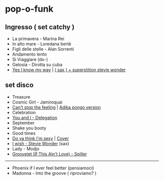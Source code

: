 # pop-o-funk

## Ingresso ( set catchy )

- La primavera - Marina Rei 
- In alto mare - Loredana bertè
- Figli delle stelle - Alan Sorrenti 
- Andamento lento
- Si Viaggiare (do-)
- Gelosia - Dirotta su cuba
- [Yes I know my way](https://www.youtube.com/watch?v=zNuQ_x5-JsI) | [( sax ) + superstition stevie wonder](https://www.youtube.com/watch?v=ooVGZ-W14O8)

## set disco

- Treasure
- Cosmic Girl - Jamiroquai
- [Can't stop the feeling](https://www.youtube.com/watch?v=ru0K8uYEZWw) | [Adika pongo version](https://www.youtube.com/watch?app=desktop&v=JIlEocyaaRE)
- Celebration 
- [You and I - Delegation](https://youtu.be/D6MMZfbJp3w?feature=shared)
- September
- Shake you booty
- Good times
- [Do ya think I'm sexy](https://www.youtube.com/watch?v=Hphwfq1wLJs) | [Cover](https://www.youtube.com/watch?v=G8xvVPoVMKo)
- [I wish - Stevie Wonder](https://youtu.be/8y_23ohvmoI?feature=shared) (sax)
- Lady - Modjo
- [Groovejet (If This Ain't Love) - Spiller](https://www.youtube.com/watch?v=VOdgbRx4ihQ)
-----
- Phoenix if I ever feel better (pensiamoci)
- Madonna - Into the groove ( riproviamo? )
